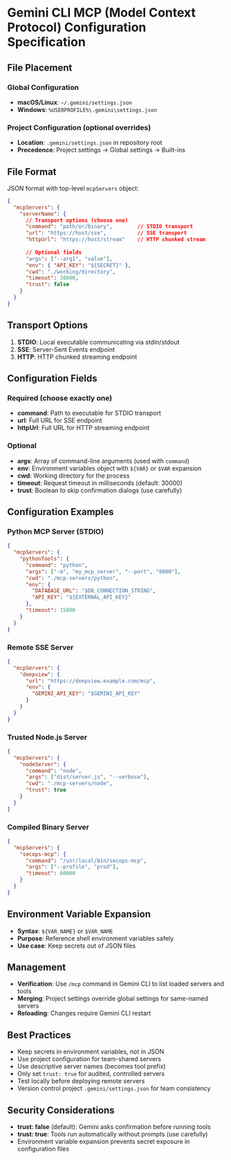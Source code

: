 # Gemini CLI MCP (Model Context Protocol) Configuration Specification

## File Placement

### Global Configuration
- **macOS/Linux**: `~/.gemini/settings.json`
- **Windows**: `%USERPROFILE%\.gemini\settings.json`

### Project Configuration (optional overrides)
- **Location**: `.gemini/settings.json` in repository root
- **Precedence**: Project settings → Global settings → Built-ins

## File Format
JSON format with top-level `mcpServers` object:

```json
{
  "mcpServers": {
    "serverName": {
      // Transport options (choose one)
      "command": "path/or/binary",        // STDIO transport
      "url": "https://host/sse",          // SSE transport  
      "httpUrl": "https://host/stream"    // HTTP chunked stream
      
      // Optional fields
      "args": ["--arg1", "value"],
      "env": { "API_KEY": "${SECRET}" },
      "cwd": "./working/directory",
      "timeout": 30000,
      "trust": false
    }
  }
}
```

## Transport Options
1. **STDIO**: Local executable communicating via stdin/stdout
2. **SSE**: Server-Sent Events endpoint
3. **HTTP**: HTTP chunked streaming endpoint

## Configuration Fields

### Required (choose exactly one)
- **command**: Path to executable for STDIO transport
- **url**: Full URL for SSE endpoint
- **httpUrl**: Full URL for HTTP streaming endpoint

### Optional
- **args**: Array of command-line arguments (used with `command`)
- **env**: Environment variables object with `${VAR}` or `$VAR` expansion
- **cwd**: Working directory for the process
- **timeout**: Request timeout in milliseconds (default: 30000)
- **trust**: Boolean to skip confirmation dialogs (use carefully)

## Configuration Examples

### Python MCP Server (STDIO)
```json
{
  "mcpServers": {
    "pythonTools": {
      "command": "python",
      "args": ["-m", "my_mcp_server", "--port", "8080"],
      "cwd": "./mcp-servers/python",
      "env": {
        "DATABASE_URL": "$DB_CONNECTION_STRING",
        "API_KEY": "${EXTERNAL_API_KEY}"
      },
      "timeout": 15000
    }
  }
}
```

### Remote SSE Server
```json
{
  "mcpServers": {
    "deepview": {
      "url": "https://deepview.example.com/mcp",
      "env": {
        "GEMINI_API_KEY": "$GEMINI_API_KEY"
      }
    }
  }
}
```

### Trusted Node.js Server
```json
{
  "mcpServers": {
    "nodeServer": {
      "command": "node",
      "args": ["dist/server.js", "--verbose"],
      "cwd": "./mcp-servers/node",
      "trust": true
    }
  }
}
```

### Compiled Binary Server
```json
{
  "mcpServers": {
    "secops-mcp": {
      "command": "/usr/local/bin/secops-mcp",
      "args": ["--profile", "prod"],
      "timeout": 60000
    }
  }
}
```

## Environment Variable Expansion
- **Syntax**: `${VAR_NAME}` or `$VAR_NAME`
- **Purpose**: Reference shell environment variables safely
- **Use case**: Keep secrets out of JSON files

## Management
- **Verification**: Use `/mcp` command in Gemini CLI to list loaded servers and tools
- **Merging**: Project settings override global settings for same-named servers
- **Reloading**: Changes require Gemini CLI restart

## Best Practices
- Keep secrets in environment variables, not in JSON
- Use project configuration for team-shared servers
- Use descriptive server names (becomes tool prefix)
- Only set `trust: true` for audited, controlled servers
- Test locally before deploying remote servers
- Version control project `.gemini/settings.json` for team consistency

## Security Considerations
- **trust: false** (default): Gemini asks confirmation before running tools
- **trust: true**: Tools run automatically without prompts (use carefully)
- Environment variable expansion prevents secret exposure in configuration files